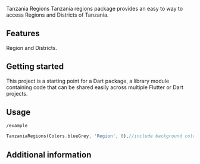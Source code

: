 
Tanzania Regions
Tanzania regions package provides an easy to way to access Regions and Districts of Tanzania.

## Features

Region and Districts.

## Getting started

This project is a starting point for a Dart package, a library module containing code that can be shared easily across multiple Flutter or Dart projects.

## Usage

`/example`

```dart
TanzaniaRegions(Colors.blueGrey, 'Region', 0),//include background color, label and number for padding (both left and right)

```

## Additional information
